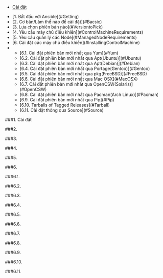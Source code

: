 

- [Cài đặt](#Installation)
<ul>
<li>[1. Bắt đầu với Ansible](#Getting)</li>
<li>[2. Cơ bản/Làm thế nào để cài đặt](#Bacsic)</li>
<li>[3. Lựa chọn phiên bản nào](#VersiontoPick)</li>
<li>[4. Yêu cầu máy chủ điều khiển](#ControlMachineRequirements)</li>
<li>[5. Yêu cầu quản lý các Node](#ManagedNodeRequirements)</li>
<li>[6. Cài đặt các máy chủ điều khiển](#InstallingControlMachine)</li>
<li>
<ul>
<li>[6.1. Cài đặt phiên bản mới nhất qua Yum](#Yum)</li>
<li>[6.2. Cài đặt phiên bản mới nhất qua Apt(Ubuntu)](#Ubuntu)</li>
<li>[6.3. Cài đặt phiên bản mới nhất qua Apt(Debian)](#Debian)</li>
<li>[6.4. Cài đặt phiên bản mới nhất qua Portage(Gentoo)](#Gentoo)</li>
<li>[6.5. Cài đặt phiên bản mới nhất qua pkg(FreeBSD)](#FreeBSD)</li>
<li>[6.6. Cài đặt phiên bản mới nhất qua Mac OSX](#MacOSX)</li>
<li>[6.7. Cài đặt phiên bản mới nhất qua OpenCSW(Solaris)](#OpenCSW)</li>
<li>[6.8. Cài đặt phiên bản mới nhất qua Pacman(Arch Linux)](#Pacman)</li>
<li>[6.9. Cài đặt phiên bản mới nhất qua Pip](#Pip)</li>
<li>[6.10. Tarballs of Tagged Releases](#Tarball)</li>
<li>[6.11. Cài đặt thông qua Source](#Source)</li>
</ul>
</li>
</ul>

<a name="Installation"></a>
###1. Cài đặt

<a name="Basic"></a>
###2. 

<a name="VersiontoPick"></a>
###3. 

<a name="ControlMachineRequirement"></a>
###4. 

<a name="ManagedNodeRequirement"></a>
###5. 

<a name="InstallingContrlMachine"></a>
###6. 


<a name="Yum"></a>
###6.1.  

<a name="Ubuntu"></a>
###6.2. 

<a name="Debian"></a>
###6.3. 

<a name="Gentoo"></a>
###6.4. 

<a name="FreeBSD"></a>
###6.5. 

<a name="MacOSX"></a>
###6.6. 

<a name="Solaris"></a>
###6.7. 

<a name="ArchLinux"></a>
###6.8. 

<a name="Pip"></a>
###6.9. 

<a name="Tarball"></a>
###6.10. 

<a name="Source"></a>
###6.11. 
